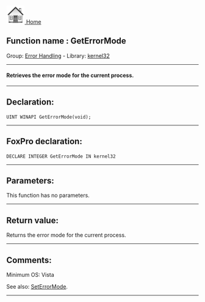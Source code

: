 [<img src="../../images/home.png"> Home ](https://github.com/VFPX/Win32API)  

## Function name : GetErrorMode
Group: [Error Handling](../../functions_group.md#Error_Handling)  -  Library: [kernel32](../../Libraries.md#kernel32)  
***  


#### Retrieves the error mode for the current process.
***  


## Declaration:
```foxpro  
UINT WINAPI GetErrorMode(void);  
```  
***  


## FoxPro declaration:
```foxpro  
DECLARE INTEGER GetErrorMode IN kernel32  
```  
***  


## Parameters:
This function has no parameters.  
***  


## Return value:
Returns the error mode for the current process.  
***  


## Comments:
Minimum OS: Vista  
  
See also: [SetErrorMode](../kernel32/SetErrorMode.md).  
  
***  

